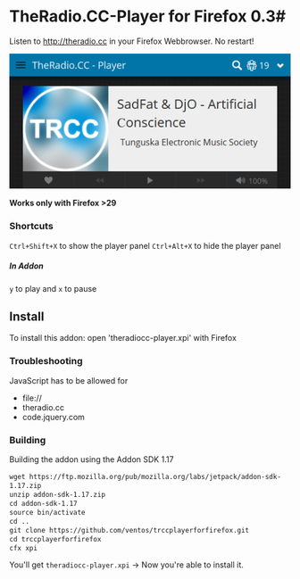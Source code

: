 # TheRadio.CC-Player for Firefox 0.3#

Listen to http://theradio.cc in your Firefox Webbrowser.
No restart!

![screenshot](https://raw.githubusercontent.com/ventos/trccplayerforfirefox/master/doc/screenshot.png)


**Works only with Firefox >29**


### Shortcuts ###
`Ctrl+Shift+X` to show the player panel
`Ctrl+Alt+X` to hide the player panel

##### In Addon #####
`y` to play and `x` to pause

## Install ##

To install this addon: open 'theradiocc-player.xpi' with Firefox
### Troubleshooting ###

JavaScript has to be allowed for

  * file://
  * theradio.cc
  * code.jquery.com

### Building ###

Building the addon using the Addon SDK 1.17

    wget https://ftp.mozilla.org/pub/mozilla.org/labs/jetpack/addon-sdk-1.17.zip
    unzip addon-sdk-1.17.zip
    cd addon-sdk-1.17
    source bin/activate
    cd ..
    git clone https://github.com/ventos/trccplayerforfirefox.git
    cd trccplayerforfirefox
    cfx xpi

You'll get `theradiocc-player.xpi` -> Now you're able to install it.
